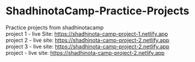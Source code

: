 # ShadhinotaCamp-Practice-Projects
Practice projects from shadhinotacamp <br/>
project 1 - live Site: https://shadhinota-camp-project-1.netlify.app <br />
project 2 - live site: https://shadhinota-camp-project-2.netlify.app <br />
project 3 - live site: https://shadhinota-camp-project-2.netlify.app <br />
project  - live site: https://shadhinota-camp-project-2.netlify.app <br />
